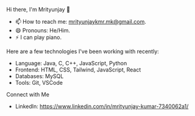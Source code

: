 Hi there, I'm Mrityunjay 👋

- 📫 How to reach me: mrityunjaykmr.mk@gmail.com.
- 😄 Pronouns: He/Him.
- ⚡ I can play piano.


Here are a few technologies I've been working with recently:

- Language: Java, C, C++, JavaScript, Python
- Frontend: HTML, CSS, Tailwind, JavaScript, React
- Databases: MySQL
- Tools: Git, VSCode

Connect with Me

- LinkedIn: https://www.linkedin.com/in/mrityunjay-kumar-7340062a1/
